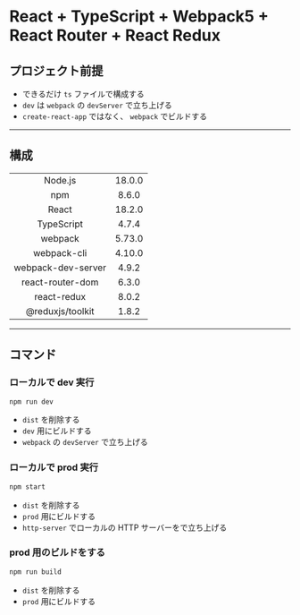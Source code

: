 # React + TypeScript + Webpack5 + React Router + React Redux

## プロジェクト前提

- できるだけ `ts` ファイルで構成する
- `dev` は `webpack` の `devServer` で立ち上げる
- `create-react-app` ではなく、 `webpack` でビルドする

---

## 構成

|                    |         |
| :----------------: | :-----: |
|      Node.js       | 18.0.0  |
|        npm         |  8.6.0  |
|       React        | 18.2.0  |
|     TypeScript     |  4.7.4  |
|      webpack       | 5.73.0  |
|    webpack-cli     |  4.10.0 |
| webpack-dev-server |  4.9.2  |
|  react-router-dom  |  6.3.0  |
|    react-redux     |  8.0.2  |
|  @reduxjs/toolkit  |  1.8.2  |

---

## コマンド

### ローカルで dev 実行

```bash
npm run dev
```

- `dist` を削除する
- `dev` 用にビルドする
- `webpack` の `devServer` で立ち上げる

### ローカルで prod 実行

```bash
npm start
```

- `dist` を削除する
- `prod` 用にビルドする
- `http-server` でローカルの HTTP サーバーをで立ち上げる

### prod 用のビルドをする

```bash
npm run build
```

- `dist` を削除する
- `prod` 用にビルドする
